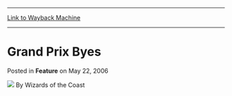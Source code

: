 
---
[Link to Wayback Machine](https://web.archive.org/web/20211019075135/https://magic.wizards.com/en/articles/archive/feature/grand-prix-byes-2006-05-22-0)

[_metadata_:wayback_url]:- "https://magic.wizards.com/en/articles/archive/feature/grand-prix-byes-2006-05-22-0"
[_metadata_:wayback_raw_url]:- "https://web.archive.org/web/20211019075135id_/https://magic.wizards.com/en/articles/archive/feature/grand-prix-byes-2006-05-22-0"
[_metadata_:wayback_capture_timestamp]:- "2021-10-19 07:51:35+00:00"
[_metadata_:publish_date]:- "2006-05-22"
[_metadata_:generator]:- "Drupal 7 (http://drupal.org)"
---


Grand Prix Byes
===============



 Posted in **Feature**
 on May 22, 2006 






![](https://media.magic.wizards.com/styles/auth_small/public/images/person/wizards_author.jpg)
By Wizards of the Coast

















